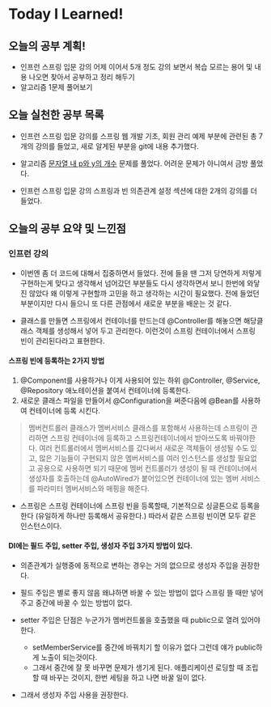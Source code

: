 # Today I Learned!
## 오늘의 공부 계획!
* 인프런 스프링 입문 강의 어제 이어서 5개 정도 강의 보면서 복습 모르는 용어 및 내용 나오면 찾아서 공부하고
정리 해두기
* 알고리즘 1문제 풀어보기 
## 오늘 실천한 공부 목록
* 인프런 스프링 입문 강의를 스프링 웹 개발 기초, 회원 관리 예제 부분에 관련된 총 7개의 강의를 들었고, 새로 알게된 부분을 git에 내용 추가했다. 

* 알고리즘 [문자열 내 p와 y의 개수](https://programmers.co.kr/learn/courses/30/lessons/12916) 문제를 풀었다.
어려운 문제가 아니여서 금방 풀었다.

* 인프런 스프링 입문 강의 스프링과 빈 의존관계 설정 섹션에 대한 2개의 강의를 더 들었다.

## 오늘의 공부 요약 및 느낀점
### 인프런 강의 
* 이번엔 좀 더 코드에 대해서 집중하면서 들었다. 전에 들을 땐 그저 당연하게 저렇게 구현하는게 맞다고 생각해서
넘어갔던 부분들도 다시 생각하면서 보니 한번에 와닿진 않았다 왜 이렇게 구현할까 고민을 하고 생각하는 시간이 필요했다.
전에 들었던 부분이지만 다시 들으니 또 다른 관점에서 새로운 부분을 배운는 것 같다.

* 클래스를 만들면 스프링에서 컨테이너를 만드는데 @Controller를 해놓으면 해당클래스 객체를 생성해서 넣어 두고 관리한다.
이런것이 스프링 컨테이너에서 스프링 빈이 관리된다라고 표현한다.

#### 스프링 빈에 등록하는 2가지 방법
  1. @Component를 사용하거나 이게 사용되어 있는 하위 @Controller, @Service, @Repository 애노테이션을 붙여서
  컨테이너에 등록한다.
  2. 새로운 클래스 파일을 만들어서 @Configuration을 써준다음에 @Bean를 사용하여 컨테이너에 등록 시킨다.
  
> 멤버컨트롤러 클래스가 멤버서비스 클래스를 포함해서 사용하는데
> 스프링이 관리하면 스프링 컨테이너에 등록하고 스프링컨테이너에서 받아쓰도록 바꿔야한다.
> 여러 컨트롤러에서 멤버서비스를 갔다써서 새로운 객체들이 생성될 수도 있고,
> 많은 기능들이 구현되지 않은 멤버서비스를 여러 인스턴스를 생성할 필요없고 공용으로 사용하면 되기 때문에
> 멤버 컨트롤러가 생성이 될 때 컨테이너에서 생성자를 호출하는데 @AutoWired가 붙어있으면 컨테이너에 있는
>멤버 서비스를 파라미터 멤버서비스와 매핑을 해준다.

* 스프링은 스프링 컨테이너에 스프링 빈을 등록할때, 기본적으로 싱글톤으로 등록을한다 (유일하게 하나만 등록해서 공유한다.) 
따라서 같은 스프링 빈이면 모두 같은 인스턴스이다.

#### DI에는 필드 주입, setter 주입, 생성자 주입 3가지 방법이 있다.
* 의존관계가 실행중에 동적으로 변하는 경우는 거의 없으므로 생성자 주입을 권장한다.

* 필드 주입은 별로 좋지 않음 왜냐하면 바꿀 수 있는 방법이 없다 스프링 뜰 때만 넣어주고 중간에 바꿀 수 있는 방법이 없다.

* setter 주입은 단점은 누군가가 멤버컨트롤을 호출했을 때 public으로 열려 있어야 한다.
  * setMemberService를 중간에 바꿔치기 할 이유가 없다 그런데 얘가 public하게 노출이 되는것이다.
  * 그래서 중간에 잘 못 바꾸면 문제가 생기게 된다. 애플리케이션 로딩할 때 조립할 때 바꾸는 것이지,
  한번 세팅을 하고 나면 바꿀 일이 없다.
* 그래서 생성자 주입 사용을 권장한다.